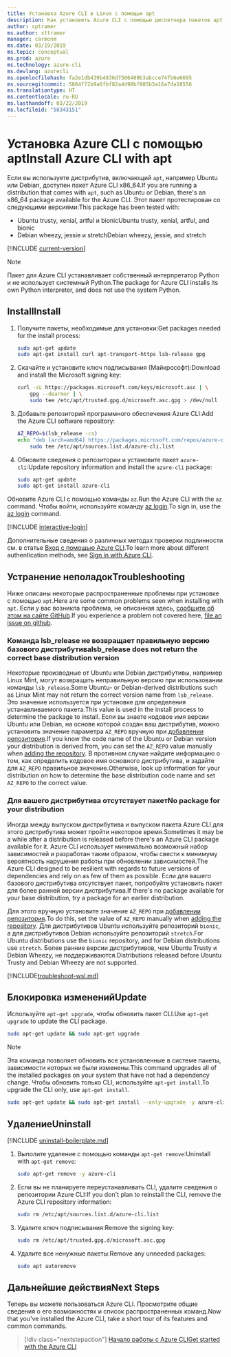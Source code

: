 ```yaml
---
title: Установка Azure CLI в Linux с помощью apt
description: Как установить Azure CLI с помощью диспетчера пакетов apt
author: sptramer
ms.author: sttramer
manager: carmonm
ms.date: 03/19/2019
ms.topic: conceptual
ms.prod: azure
ms.technology: azure-cli
ms.devlang: azurecli
ms.openlocfilehash: fa2e1db439b4836d7506409b3abcce74fb6e6695
ms.sourcegitcommit: 5864f72b9a6fbf82a4d98bf805b3a16a7da18556
ms.translationtype: HT
ms.contentlocale: ru-RU
ms.lasthandoff: 03/22/2019
ms.locfileid: "58343151"
---
```

# <a name="install-azure-cli-with-apt"></a><span data-ttu-id="59528-103">Установка Azure CLI с помощью apt</span><span class="sxs-lookup"><span data-stu-id="59528-103">Install Azure CLI with apt</span></span>

<span data-ttu-id="59528-104">Если вы используете дистрибутив, включающий `apt`, например Ubuntu или Debian, доступен пакет Azure CLI x86_64.</span><span class="sxs-lookup"><span data-stu-id="59528-104">If you are running a distribution that comes with `apt`, such as Ubuntu or Debian, there's an x86_64 package available for the Azure CLI.</span></span> <span data-ttu-id="59528-105">Этот пакет протестирован со следующими версиями:</span><span class="sxs-lookup"><span data-stu-id="59528-105">This package has been tested with:</span></span>

* <span data-ttu-id="59528-106">Ubuntu trusty, xenial, artful и bionic</span><span class="sxs-lookup"><span data-stu-id="59528-106">Ubuntu trusty, xenial, artful, and bionic</span></span>
* <span data-ttu-id="59528-107">Debian wheezy, jessie и stretch</span><span class="sxs-lookup"><span data-stu-id="59528-107">Debian wheezy, jessie, and stretch</span></span>

[!INCLUDE [current-version](includes/current-version.md)]

> [!NOTE]
>
> <span data-ttu-id="59528-108">Пакет для Azure CLI устанавливает собственный интерпретатор Python и не использует системный Python.</span><span class="sxs-lookup"><span data-stu-id="59528-108">The package for Azure CLI installs its own Python interpreter, and does not use the system Python.</span></span>

## <a name="install"></a><span data-ttu-id="59528-109">Install</span><span class="sxs-lookup"><span data-stu-id="59528-109">Install</span></span>

1. <span data-ttu-id="59528-110">Получите пакеты, необходимые для установки:</span><span class="sxs-lookup"><span data-stu-id="59528-110">Get packages needed for the install process:</span></span>

    ```bash
    sudo apt-get update
    sudo apt-get install curl apt-transport-https lsb-release gpg
    ```

2. <span data-ttu-id="59528-111">Скачайте и установите ключ подписывания (Майкрософт):</span><span class="sxs-lookup"><span data-stu-id="59528-111">Download and install the Microsoft signing key:</span></span>

    ```bash
    curl -sL https://packages.microsoft.com/keys/microsoft.asc | \
        gpg --dearmor | \
        sudo tee /etc/apt/trusted.gpg.d/microsoft.asc.gpg > /dev/null
    ```

3. <div id="set-release"/><span data-ttu-id="59528-112">Добавьте репозиторий программного обеспечения Azure CLI:</span><span class="sxs-lookup"><span data-stu-id="59528-112">Add the Azure CLI software repository:</span></span>

    ```bash
    AZ_REPO=$(lsb_release -cs)
    echo "deb [arch=amd64] https://packages.microsoft.com/repos/azure-cli/ $AZ_REPO main" | \
        sudo tee /etc/apt/sources.list.d/azure-cli.list
    ```

4. <span data-ttu-id="59528-113">Обновите сведения о репозитории и установите пакет `azure-cli`:</span><span class="sxs-lookup"><span data-stu-id="59528-113">Update repository information and install the `azure-cli` package:</span></span>

    ```bash
    sudo apt-get update
    sudo apt-get install azure-cli
    ```

<span data-ttu-id="59528-114">Обновите Azure CLI с помощью команды `az`.</span><span class="sxs-lookup"><span data-stu-id="59528-114">Run the Azure CLI with the `az` command.</span></span> <span data-ttu-id="59528-115">Чтобы войти, используйте команду [az login](/cli/azure/reference-index#az-login).</span><span class="sxs-lookup"><span data-stu-id="59528-115">To sign in, use the [az login](/cli/azure/reference-index#az-login) command.</span></span>

[!INCLUDE [interactive-login](includes/interactive-login.md)]

<span data-ttu-id="59528-116">Дополнительные сведения о различных методах проверки подлинности см. в статье [Вход с помощью Azure CLI](authenticate-azure-cli.md).</span><span class="sxs-lookup"><span data-stu-id="59528-116">To learn more about different authentication methods, see [Sign in with Azure CLI](authenticate-azure-cli.md).</span></span>

## <a name="troubleshooting"></a><span data-ttu-id="59528-117">Устранение неполадок</span><span class="sxs-lookup"><span data-stu-id="59528-117">Troubleshooting</span></span>

<span data-ttu-id="59528-118">Ниже описаны некоторые распространенные проблемы при установке с помощью `apt`.</span><span class="sxs-lookup"><span data-stu-id="59528-118">Here are some common problems seen when installing with `apt`.</span></span> <span data-ttu-id="59528-119">Если у вас возникла проблема, не описанная здесь, [сообщите об этом на сайте GitHub](https://github.com/Azure/azure-cli/issues).</span><span class="sxs-lookup"><span data-stu-id="59528-119">If you experience a problem not covered here, [file an issue on github](https://github.com/Azure/azure-cli/issues).</span></span>

### <a name="lsbrelease-does-not-return-the-correct-base-distribution-version"></a><span data-ttu-id="59528-120">Команда lsb_release не возвращает правильную версию базового дистрибутива</span><span class="sxs-lookup"><span data-stu-id="59528-120">lsb_release does not return the correct base distribution version</span></span>

<span data-ttu-id="59528-121">Некоторые производные от Ubuntu или Debian дистрибутивы, например Linux Mint, могут возвращать неправильную версию при использовании команды `lsb_release`.</span><span class="sxs-lookup"><span data-stu-id="59528-121">Some Ubuntu- or Debian-derived distributions such as Linux Mint may not return the correct version name from `lsb_release`.</span></span> <span data-ttu-id="59528-122">Это значение используется при установке для определения устанавливаемого пакета.</span><span class="sxs-lookup"><span data-stu-id="59528-122">This value is used in the install process to determine the package to install.</span></span> <span data-ttu-id="59528-123">Если вы знаете кодовое имя версии Ubuntu или Debian, на основе которой создан ваш дистрибутив, можно установить значение параметра `AZ_REPO` вручную при [добавлении репозитория](#set-release).</span><span class="sxs-lookup"><span data-stu-id="59528-123">If you know the code name of the Ubuntu or Debian version your distribution is derived from, you can set the `AZ_REPO` value manually when [adding the repository](#set-release).</span></span> <span data-ttu-id="59528-124">В противном случае найдите информацию о том, как определить кодовое имя основного дистрибутива, и задайте для `AZ_REPO` правильное значение.</span><span class="sxs-lookup"><span data-stu-id="59528-124">Otherwise, look up information for your distribution on how to determine the base distribution code name and set `AZ_REPO` to the correct value.</span></span>

### <a name="no-package-for-your-distribution"></a><span data-ttu-id="59528-125">Для вашего дистрибутива отсутствует пакет</span><span class="sxs-lookup"><span data-stu-id="59528-125">No package for your distribution</span></span>

<span data-ttu-id="59528-126">Иногда между выпуском дистрибутива и выпуском пакета Azure CLI для этого дистрибутива может пройти некоторое время.</span><span class="sxs-lookup"><span data-stu-id="59528-126">Sometimes it may be a while after a distribution is released before there's an Azure CLI package available for it.</span></span> <span data-ttu-id="59528-127">Azure CLI использует минимально возможный набор зависимостей и разработан таким образом, чтобы свести к минимуму вероятность нарушения работы при обновлении зависимостей.</span><span class="sxs-lookup"><span data-stu-id="59528-127">The Azure CLI designed to be resilient with regards to future versions of dependencies and rely on as few of them as possible.</span></span> <span data-ttu-id="59528-128">Если для вашего базового дистрибутива отсутствует пакет, попробуйте установить пакет для более ранней версии дистрибутива.</span><span class="sxs-lookup"><span data-stu-id="59528-128">If there's no package available for your base distribution, try a package for an earlier distribution.</span></span>

<span data-ttu-id="59528-129">Для этого вручную установите значение `AZ_REPO` при [добавлении репозитория](#set-release).</span><span class="sxs-lookup"><span data-stu-id="59528-129">To do this, set the value of `AZ_REPO` manually when [adding the repository](#set-release).</span></span> <span data-ttu-id="59528-130">Для дистрибутивов Ubuntu используйте репозиторий `bionic`, а для дистрибутивов Debian используйте репозиторий `stretch`.</span><span class="sxs-lookup"><span data-stu-id="59528-130">For Ubuntu distributions use the `bionic` repository, and for Debian distributions use `stretch`.</span></span> <span data-ttu-id="59528-131">Более ранние версии дистрибутивов, чем Ubuntu Trusty и Debian Wheezy, не поддерживаются.</span><span class="sxs-lookup"><span data-stu-id="59528-131">Distributions released before Ubuntu Trusty and Debian Wheezy are not supported.</span></span>

[!INCLUDE[troubleshoot-wsl.md](includes/troubleshoot-wsl.md)]

## <a name="update"></a><span data-ttu-id="59528-132">Блокировка изменений</span><span class="sxs-lookup"><span data-stu-id="59528-132">Update</span></span>

<span data-ttu-id="59528-133">Используйте `apt-get upgrade`, чтобы обновить пакет CLI.</span><span class="sxs-lookup"><span data-stu-id="59528-133">Use `apt-get upgrade` to update the CLI package.</span></span>

   ```bash
   sudo apt-get update && sudo apt-get upgrade
   ```

> [!NOTE]
> <span data-ttu-id="59528-134">Эта команда позволяет обновить все установленные в системе пакеты, зависимости которых не были изменены.</span><span class="sxs-lookup"><span data-stu-id="59528-134">This command upgrades all of the installed packages on your system that have not had a dependency change.</span></span>
> <span data-ttu-id="59528-135">Чтобы обновить только CLI, используйте `apt-get install`.</span><span class="sxs-lookup"><span data-stu-id="59528-135">To upgrade the CLI only, use `apt-get install`.</span></span>
> 
> ```bash
> sudo apt-get update && sudo apt-get install --only-upgrade -y azure-cli
> ```

## <a name="uninstall"></a><span data-ttu-id="59528-136">Удаление</span><span class="sxs-lookup"><span data-stu-id="59528-136">Uninstall</span></span>

[!INCLUDE [uninstall-boilerplate.md](includes/uninstall-boilerplate.md)]

1. <span data-ttu-id="59528-137">Выполите удаление с помощью команды `apt-get remove`:</span><span class="sxs-lookup"><span data-stu-id="59528-137">Uninstall with `apt-get remove`:</span></span>

    ```bash
    sudo apt-get remove -y azure-cli
    ```

2. <span data-ttu-id="59528-138">Если вы не планируете переустанавливать CLI, удалите сведения о репозитории Azure CLI:</span><span class="sxs-lookup"><span data-stu-id="59528-138">If you don't plan to reinstall the CLI, remove the Azure CLI repository information:</span></span>

   ```bash
   sudo rm /etc/apt/sources.list.d/azure-cli.list
   ```

3. <span data-ttu-id="59528-139">Удалите ключ подписывания:</span><span class="sxs-lookup"><span data-stu-id="59528-139">Remove the signing key:</span></span>

    ```bash
    sudo rm /etc/apt/trusted.gpg.d/microsoft.asc.gpg
    ```

4. <span data-ttu-id="59528-140">Удалите все ненужные пакеты:</span><span class="sxs-lookup"><span data-stu-id="59528-140">Remove any unneeded packages:</span></span>

   ```bash
   sudo apt autoremove
   ```

## <a name="next-steps"></a><span data-ttu-id="59528-141">Дальнейшие действия</span><span class="sxs-lookup"><span data-stu-id="59528-141">Next Steps</span></span>

<span data-ttu-id="59528-142">Теперь вы можете пользоваться Azure CLI. Просмотрите общие сведения о его возможностях и список распространенных команд.</span><span class="sxs-lookup"><span data-stu-id="59528-142">Now that you've installed the Azure CLI, take a short tour of its features and common commands.</span></span>

> [!div class="nextstepaction"]
> [<span data-ttu-id="59528-143">Начало работы с Azure CLI</span><span class="sxs-lookup"><span data-stu-id="59528-143">Get started with the Azure CLI</span></span>](get-started-with-azure-cli.md)

